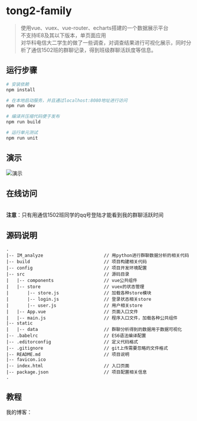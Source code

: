 # tong2-family

> 使用vue、vuex、vue-router、echarts搭建的一个数据展示平台   
> 不支持IE8及其以下版本，单页面应用      
> 对华科电信大二学生的做了一些调查，对调查结果进行可视化展示，同时分析了通信1502班的群聊记录，得到班级群聊活跃度等信息。

## 运行步骤

``` bash
# 安装依赖
npm install

# 在本地启动服务，并且通过localhost:8080地址进行访问
npm run dev

# 编译并压缩代码便于发布
npm run build

# 运行单元测试
npm run unit
``` 

## 演示
![演示](https://github.com/hieeyh/tong2-family/blob/master/show.gif)
## 在线访问
[]()   
**注意**：只有用通信1502班同学的qq号登陆才能看到我的群聊活跃时间

## 源码说明
```
.
|-- IM_analyze                       // 用python进行群聊数据分析的相关代码
|-- build                            // 项目构建相关代码
|-- config                           // 项目开发环境配置
|-- src                              // 源码目录                     
|   |-- components                   // vue公共组件
|   |-- store                        // vuex的状态管理
|       |-- store.js                 // 加载各种store模块
|       |-- login.js                 // 登录状态相关store
|       |-- user.js                  // 用户相关store
|   |-- App.vue                      // 页面入口文件
|   |-- main.js                      // 程序入口文件，加载各种公共组件
|-- static
|   |-- data                         // 群聊分析得到的数据用于数据可视化
|-- .babelrc                         // ES6语法编译配置
|-- .editorconfig                    // 定义代码格式
|-- .gitignore                       // git上传需要忽略的文件格式
|-- README.md                        // 项目说明
|-- favicon.ico 
|-- index.html                       // 入口页面
|-- package.json                     // 项目配置相关信息
.
```

## 教程
我的博客：[]()
